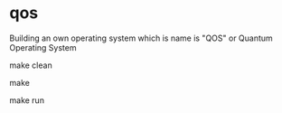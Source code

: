 # qos

Building an own operating system which is name is "QOS" or Quantum Operating System

make clean

make

make run
